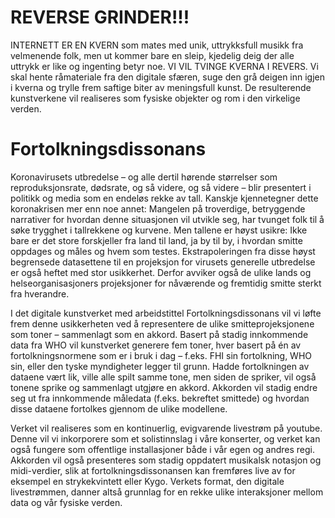 # REVERSE GRINDER!!!

INTERNETT ER EN KVERN som mates med unik, uttrykksfull musikk fra velmenende folk, men ut kommer bare en sleip, kjedelig deig der alle uttrykk er like og ingenting betyr noe.
VI VIL TVINGE KVERNA I REVERS. Vi skal hente råmateriale fra den digitale sfæren, suge den grå deigen inn igjen i kverna og trylle frem saftige biter av meningsfull kunst. De resulterende kunstverkene vil realiseres som fysiske objekter og rom i den virkelige verden.

# Fortolkningsdissonans

Koronavirusets utbredelse – og alle dertil hørende størrelser som reproduksjonsrate, dødsrate, og så videre, og så videre – blir presentert i politikk og media som en endeløs rekke av tall. Kanskje kjennetegner dette koronakrisen mer enn noe annet: Mangelen på troverdige, betryggende narrativer for hvordan denne situasjonen vil utvikle seg, har tvunget folk til å søke trygghet i tallrekkene og kurvene. Men tallene er høyst usikre: Ikke bare er det store forskjeller fra land til land, ja by til by, i hvordan smitte oppdages og måles og hvem som testes. Ekstrapoleringen fra disse høyst begrensede datasettene til en projeksjon for virusets generelle utbredelse er også heftet med stor usikkerhet. Derfor avviker også de ulike lands og helseorganisasjoners projeksjoner for nåværende og fremtidig smitte sterkt fra hverandre. 

I det digitale kunstverket med arbeidstittel Fortolkningsdissonans vil vi løfte frem denne usikkerheten ved å representere de ulike smitteprojeksjonene som toner – sammenlagt som en akkord. Basert på stadig innkommende data fra WHO vil kunstverket generere fem toner, hver basert på én av fortolkningsnormene som er i bruk i dag – f.eks. FHI sin fortolkning, WHO sin, eller den tyske myndigheter legger til grunn. Hadde fortolkningen av dataene vært lik, ville alle spilt samme tone, men siden de spriker, vil også tonene sprike og sammenlagt utgjøre en akkord. Akkorden vil stadig endre seg ut fra innkommende måledata (f.eks. bekreftet smittede) og hvordan disse dataene fortolkes gjennom de ulike modellene.

Verket vil realiseres som en kontinuerlig, evigvarende livestrøm på youtube. Denne vil vi inkorporere som et solistinnslag i våre konserter, og verket kan også fungere som offentlige installasjoner både i vår egen og andres regi. Akkorden vil også presenteres som stadig oppdatert musikalsk notasjon og midi-verdier, slik at fortolkningsdissonansen kan fremføres live av for eksempel en strykekvintett eller Kygo. Verkets format, den digitale livestrømmen, danner altså grunnlag for en rekke ulike interaksjoner mellom data og vår fysiske verden.

